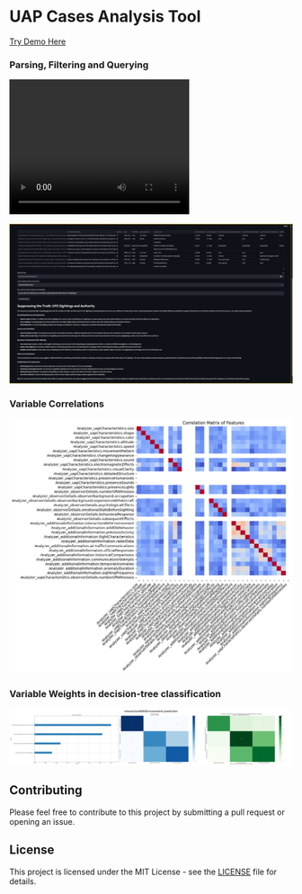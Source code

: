 <h1>UAP Cases Analysis Tool</h1>

[Try Demo Here](https://huggingface.co/spaces/Ashoka74/UFOSINT)

<h3>Parsing, Filtering and Querying</h3>

<video width="320" height="240" controls>
  <source src="https://raw.githubusercontent.com/Ashoka74/UAP_Analysis_Tool/master/features_parsing.mp4" type="video/mp4">
</video>

![Parsing, Filtering and Querying](UFO_APP_SCREENSHOT.png?raw=true "Parsing, Filtering and Querying")
</br>
<h3>Variable Correlations</h3>

![Variable Correlations](corr_grouped_features.png?raw=true "Correlation of Variables")</br>
<h3>Variable Weights in decision-tree classification</h3> 

![Analysis of Variable importances](Analyzer_additionalInformation.interactionWithEnvironment_0.75_prediction_XGB.jpeg?raw=true "Variable weights for decision-tree classification")

## Contributing

Please feel free to contribute to this project by submitting a pull request or opening an issue.

## License

This project is licensed under the MIT License - see the [LICENSE](LICENSE) file for details.
